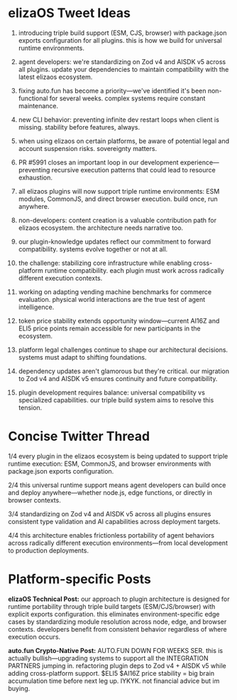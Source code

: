 # elizaOS Tweet Ideas

1. introducing triple build support (ESM, CJS, browser) with package.json exports configuration for all plugins. this is how we build for universal runtime environments.

2. agent developers: we're standardizing on Zod v4 and AISDK v5 across all plugins. update your dependencies to maintain compatibility with the latest elizaos ecosystem.

3. fixing auto.fun has become a priority—we've identified it's been non-functional for several weeks. complex systems require constant maintenance.

4. new CLI behavior: preventing infinite dev restart loops when client is missing. stability before features, always.

5. when using elizaos on certain platforms, be aware of potential legal and account suspension risks. sovereignty matters.

6. PR #5991 closes an important loop in our development experience—preventing recursive execution patterns that could lead to resource exhaustion.

7. all elizaos plugins will now support triple runtime environments: ESM modules, CommonJS, and direct browser execution. build once, run anywhere.

8. non-developers: content creation is a valuable contribution path for elizaos ecosystem. the architecture needs narrative too.

9. our plugin-knowledge updates reflect our commitment to forward compatibility. systems evolve together or not at all.

10. the challenge: stabilizing core infrastructure while enabling cross-platform runtime compatibility. each plugin must work across radically different execution contexts.

11. working on adapting vending machine benchmarks for commerce evaluation. physical world interactions are the true test of agent intelligence.

12. token price stability extends opportunity window—current AI16Z and ELI5 price points remain accessible for new participants in the ecosystem.

13. platform legal challenges continue to shape our architectural decisions. systems must adapt to shifting foundations.

14. dependency updates aren't glamorous but they're critical. our migration to Zod v4 and AISDK v5 ensures continuity and future compatibility.

15. plugin development requires balance: universal compatibility vs specialized capabilities. our triple build system aims to resolve this tension.

# Concise Twitter Thread

1/4 every plugin in the elizaos ecosystem is being updated to support triple runtime execution: ESM, CommonJS, and browser environments with package.json exports configuration.

2/4 this universal runtime support means agent developers can build once and deploy anywhere—whether node.js, edge functions, or directly in browser contexts.

3/4 standardizing on Zod v4 and AISDK v5 across all plugins ensures consistent type validation and AI capabilities across deployment targets.

4/4 this architecture enables frictionless portability of agent behaviors across radically different execution environments—from local development to production deployments.

# Platform-specific Posts

**elizaOS Technical Post:**
our approach to plugin architecture is designed for runtime portability through triple build targets (ESM/CJS/browser) with explicit exports configuration. this eliminates environment-specific edge cases by standardizing module resolution across node, edge, and browser contexts. developers benefit from consistent behavior regardless of where execution occurs.

**auto.fun Crypto-Native Post:**
AUTO.FUN DOWN FOR WEEKS SER. this is actually bullish—upgrading systems to support all the INTEGRATION PARTNERS jumping in. refactoring plugin deps to Zod v4 + AISDK v5 while adding cross-platform support. $ELI5 $AI16Z price stability = big brain accumulation time before next leg up. IYKYK. not financial advice but im buying.